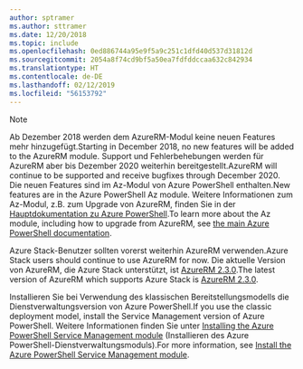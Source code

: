 ```yaml
---
author: sptramer
ms.author: sttramer
ms.date: 12/20/2018
ms.topic: include
ms.openlocfilehash: 0ed886744a95e9f5a9c251c1dfd40d537d31812d
ms.sourcegitcommit: 2054a8f74cd9bf5a50ea7fdfddccaa632c842934
ms.translationtype: HT
ms.contentlocale: de-DE
ms.lasthandoff: 02/12/2019
ms.locfileid: "56153792"
---
```

> [!NOTE]
> 
> <span data-ttu-id="f03ee-101">Ab Dezember 2018 werden dem AzureRM-Modul keine neuen Features mehr hinzugefügt.</span><span class="sxs-lookup"><span data-stu-id="f03ee-101">Starting in December 2018, no new features will be added to the AzureRM module.</span></span> <span data-ttu-id="f03ee-102">Support und Fehlerbehebungen werden für AzureRM aber bis Dezember 2020 weiterhin bereitgestellt.</span><span class="sxs-lookup"><span data-stu-id="f03ee-102">AzureRM will continue to be supported and receive bugfixes through December 2020.</span></span> <span data-ttu-id="f03ee-103">Die neuen Features sind im Az-Modul von Azure PowerShell enthalten.</span><span class="sxs-lookup"><span data-stu-id="f03ee-103">New features are in the Azure PowerShell Az module.</span></span> <span data-ttu-id="f03ee-104">Weitere Informationen zum Az-Modul, z.B. zum Upgrade von AzureRM, finden Sie in der [Hauptdokumentation zu Azure PowerShell](/powershell/azure).</span><span class="sxs-lookup"><span data-stu-id="f03ee-104">To learn more about the Az module, including how to upgrade from AzureRM, see [the main Azure PowerShell documentation](/powershell/azure).</span></span>
>
> <span data-ttu-id="f03ee-105">Azure Stack-Benutzer sollten vorerst weiterhin AzureRM verwenden.</span><span class="sxs-lookup"><span data-stu-id="f03ee-105">Azure Stack users should continue to use AzureRM for now.</span></span> <span data-ttu-id="f03ee-106">Die aktuelle Version von AzureRM, die Azure Stack unterstützt, ist [AzureRM 2.3.0](/powershell/azure/azurerm?view=azurermps-2.3.0).</span><span class="sxs-lookup"><span data-stu-id="f03ee-106">The latest version of AzureRM which supports Azure Stack is [AzureRM 2.3.0](/powershell/azure/azurerm?view=azurermps-2.3.0).</span></span>
>
> <span data-ttu-id="f03ee-107">Installieren Sie bei Verwendung des klassischen Bereitstellungsmodells die Dienstverwaltungsversion von Azure PowerShell.</span><span class="sxs-lookup"><span data-stu-id="f03ee-107">If you use the classic deployment model, install the Service Management version of Azure PowerShell.</span></span>
> <span data-ttu-id="f03ee-108">Weitere Informationen finden Sie unter [Installing the Azure PowerShell Service Management module](/powershell/azure/servicemanagement/install-azure-ps) (Installieren des Azure PowerShell-Dienstverwaltungsmoduls).</span><span class="sxs-lookup"><span data-stu-id="f03ee-108">For more information, see [Install the Azure PowerShell Service Management module](/powershell/azure/servicemanagement/install-azure-ps).</span></span>
